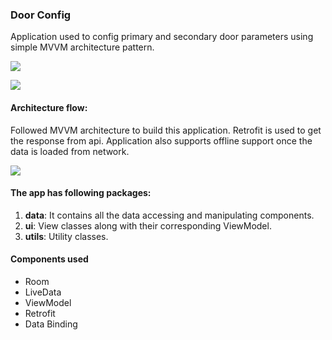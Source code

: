 

### Door Config
Application used to config primary and secondary door parameters using simple MVVM architecture pattern.

![](https://imgur.com/SYYEtF7)

![](https://imgur.com/AzrBSlg)

#### Architecture flow:

Followed MVVM architecture to build this application. Retrofit is used to get the response from api. 
Application also supports offline support once the data is loaded from network.

![](https://imgur.com/6QoMoeE)


#### The app has following packages:
1. **data**: It contains all the data accessing and manipulating components.
2. **ui**: View classes along with their corresponding ViewModel.
4. **utils**: Utility classes.

#### Components used
* Room
* LiveData
* ViewModel
* Retrofit
* Data Binding



